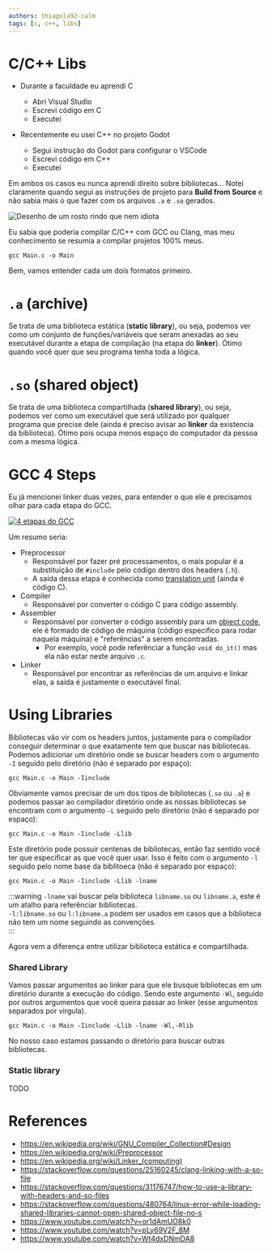 ```yaml
---
authors: thiagola92-calm
tags: [c, c++, libs]
---
```


# C/C++ Libs

- Durante a faculdade eu aprendi C
    - Abri Visual Studio
    - Escrevi código em C
    - Executei

- Recentemente eu usei C++ no projeto Godot
    - Segui instrução do Godot para configurar o VSCode
    - Escrevi código em C++
    - Executei

Em ambos os casos eu nunca aprendi direito sobre bibliotecas... Notei claramente quando segui as instruções de projeto para **Build from Source** e não sabia mais o que fazer com os arquivos `.a` e `.so` gerados.  

![Desenho de um rosto rindo que nem idiota](./stupid_laughting_face.svg)

Eu sabia que poderia compilar C/C++ com GCC ou Clang, mas meu conhecimento se resumia a compilar projetos 100% meus.  

```
gcc Main.c -o Main
```

Bem, vamos entender cada um dois formatos primeiro.

# `.a` (archive)

Se trata de uma biblioteca estática (**static library**), ou seja, podemos ver como um conjunto de funções/variáveis que seram anexadas ao seu executável durante a etapa de compilação (na etapa do **linker**). Ótimo quando você quer que seu programa tenha toda a lógica.  

# `.so` (shared object)

Se trata de uma biblioteca compartilhada (**shared library**), ou seja, podemos ver como um executável que será utilizado por qualquer programa que precise dele (ainda é preciso avisar ao **linker** da existencia da biblioteca). Ótimo pois ocupa menos espaço do computador da pessoa com a mesma lógica.  

# GCC 4 Steps

Eu já mencionei linker duas vezes, para entender o que ele é precisamos olhar para cada etapa do GCC.  

[![4 etapas do GCC](./big_steps.svg)](./big_steps.svg)  

Um resumo seria:

- Preprocessor
    - Responsável por fazer pré processamentos, o mais popular é a substituição de `#include` pelo código dentro dos headers (`.h`).
    - A saída dessa etapa é conhecida como [translation unit](https://en.wikipedia.org/wiki/Translation_unit_%28programming%29) (ainda é código C).
- Compiler
    - Responsável por converter o código C para código assembly.
- Assembler
    - Responsável por converter o código assembly para um [object code](https://en.wikipedia.org/wiki/Object_code), ele é formado de código de máquina (código especifico para rodar naquela máquina) e "referências" a serem encontradas.
        - Por exemplo, você pode referênciar a função `void do_it()` mas ela não estar neste arquivo `.c`.
- Linker
    - Responsável por encontrar as referências de um arquivo e linkar elas, a saída é justamente o executável final.

# Using Libraries

Bibliotecas vão vir com os headers juntos, justamente para o compilador conseguir determinar o que exatamente tem que buscar nas bibliotecas. Podemos adicionar um diretório onde se buscar headers com o argumento `-I` seguido pelo diretório (não é separado por espaço):  

```
gcc Main.c -o Main -Iinclude
```

Obviamente vamos precisar de um dos tipos de bibliotecas (`.so` ou `.a`) e podemos passar ao compilador diretório onde as nossas bibliotecas se encontram com o argumento `-L` seguido pelo diretório (não é separado por espaço):  

```
gcc Main.c -o Main -Iinclude -Llib
```

Este diretório pode possuir centenas de bibliotecas, então faz sentido você ter que especificar as que você quer usar. Isso é feito com o argumento `-l` seguido pelo nome base da biblitoeca (não é separado por espaço):  

```
gcc Main.c -o Main -Iinclude -Llib -lname
```

:::warning
`-lname` vai buscar pela biblioteca `libname.so` ou `libname.a`, este é um atalho para referênciar bibliotecas.  
`-l:libname.so` ou `l:libname.a` podem ser usados em casos que a biblioteca não tem um nome seguindo as convenções.  
:::

Agora vem a diferença entre utilizar biblioteca estática e compartilhada.  

### Shared Library

Vamos passar argumentos ao linker para que ele busque bibliotecas em um diretório durante a execução do código. Sendo este argumento `-Wl`, seguido por outros argumentos que você queira passar ao linker (esse argumentos separados por virgula).

```
gcc Main.c -o Main -Iinclude -Llib -lname -Wl,-Rlib
```

No nosso caso estamos passando o diretório para buscar outras bibliotecas.  

### Static library
TODO

# References
- https://en.wikipedia.org/wiki/GNU_Compiler_Collection#Design  
- https://en.wikipedia.org/wiki/Preprocessor  
- https://en.wikipedia.org/wiki/Linker_(computing)  
- https://stackoverflow.com/questions/25160245/clang-linking-with-a-so-file  
- https://stackoverflow.com/questions/31176747/how-to-use-a-library-with-headers-and-so-files  
- https://stackoverflow.com/questions/480764/linux-error-while-loading-shared-libraries-cannot-open-shared-object-file-no-s  
- https://www.youtube.com/watch?v=or1dAmUO8k0  
- https://www.youtube.com/watch?v=pLy69V2F_8M  
- https://www.youtube.com/watch?v=Wt4dxDNmDA8  
